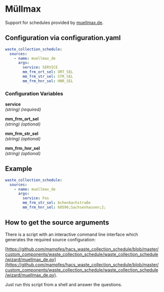 # Müllmax

Support for schedules provided by [muellmax.de](https://www.muellmax.de).

## Configuration via configuration.yaml

```yaml
waste_collection_schedule:
  sources:
    - name: muellmax_de
      args:
        service: SERVICE
        mm_frm_ort_sel: ORT_SEL
        mm_frm_str_sel: STR_SEL
        mm_frm_hnr_sel: HNR_SEL
```

### Configuration Variables

**service**<br>
*(string) (required)*

**mm_frm_ort_sel**<br>
*(string) (optional)*

**mm_frm_str_sel**<br>
*(string) (optional)*

**mm_frm_hnr_sel**<br>
*(string) (optional)*

## Example

```yaml
waste_collection_schedule:
  sources:
    - name: muellmax_de
      args:
        service: Fes
        mm_frm_str_sel: Achenbachstraße
        mm_frm_hnr_sel: 60596;Sachsenhausen;2;
```

## How to get the source arguments

There is a script with an interactive command line interface which generates the required source configuration:

[https://github.com/mampfes/hacs_waste_collection_schedule/blob/master/custom_components/waste_collection_schedule/waste_collection_schedule/wizard/muellmax_de.py](https://github.com/mampfes/hacs_waste_collection_schedule/blob/master/custom_components/waste_collection_schedule/waste_collection_schedule/wizard/muellmax_de.py).

Just run this script from a shell and answer the questions.
